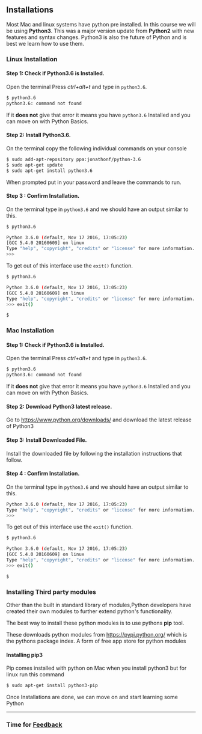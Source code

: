 ## Installations

 Most Mac and linux systems have python pre installed.
 In this course we will be using **Python3**. This was a major version update from **Python2** with new features and syntax changes. Python3 is also the future of Python and is best we learn how to use them.

 ### Linux Installation

 #### Step 1: Check if Python3.6 is Installed.

 Open the terminal   Press  _ctrl+alt+t_   and type in `python3.6`.

 ```bash
 $ python3.6
 python3.6: command not found
 ```
 If it **does not** give that error it means you have `python3.6` Installed and you can move on with Python Basics.

 #### Step 2: Install Python3.6.

 On the terminal copy the following individual commands  on your console

 ```bash
$ sudo add-apt-repository ppa:jonathonf/python-3.6
$ sudo apt-get update
$ sudo apt-get install python3.6
 ```
 When prompted put in your password and leave the commands to run.

 #### Step 3 : Confirm Installation.

 On the terminal type in `python3.6` and we should have an output similar to this.
 ```bash
 $ python3.6

 Python 3.6.0 (default, Nov 17 2016, 17:05:23)
[GCC 5.4.0 20160609] on linux
Type "help", "copyright", "credits" or "license" for more information.
>>>
 ```
To get out of this interface use the `exit()` function.

 ```bash
 $ python3.6

 Python 3.6.0 (default, Nov 17 2016, 17:05:23)
[GCC 5.4.0 20160609] on linux
Type "help", "copyright", "credits" or "license" for more information.
>>> exit()

$

 ```

 ### Mac Installation

 #### Step 1: Check if Python3.6 is Installed.

 Open the terminal   Press  _ctrl+alt+t_   and type in `python3.6`.

 ```bash
 $ python3.6
 python3.6: command not found
 ```
 If it **does not** give that error it means you have `python3.6` Installed and you can move on with Python Basics.

 #### Step 2: Download Python3 latest release.

 Go to https://www.python.org/downloads/ and download the latest release of Python3

 #### Step 3: Install Downloaded File.

 Install the downloaded file by following the installation instructions that follow.

  #### Step 4 : Confirm Installation.

 On the terminal type in `python3.6` and we should have an output similar to this.
```bash
Python 3.6.0 (default, Nov 17 2016, 17:05:23)
Type "help", "copyright", "credits" or "license" for more information.
>>>
```
To get out of this interface use the `exit()` function.

 ```bash
 $ python3.6

 Python 3.6.0 (default, Nov 17 2016, 17:05:23)
[GCC 5.4.0 20160609] on linux
Type "help", "copyright", "credits" or "license" for more information.
>>> exit()

$

 ```

 ### Installing Third party modules
 Other than the built in standard library of modules,Python developers have created their own modules to further extend python's functionality.

 The best way to install these python modules is to use pythons **pip** tool.

 These downloads python modules from https://pypi.python.org/ which is the pythons package index. A form of free app store for python modules

 #### Installing pip3
 Pip comes installed with python on Mac when you install python3 but for linux run this command

 ```bash
 $ sudo apt-get install python3-pip

 ```

Once Installations are done, we can move on and start learning some Python

---
### Time for [Feedback](https://goo.gl/forms/eVTveYUjyeQUTZDg2)
